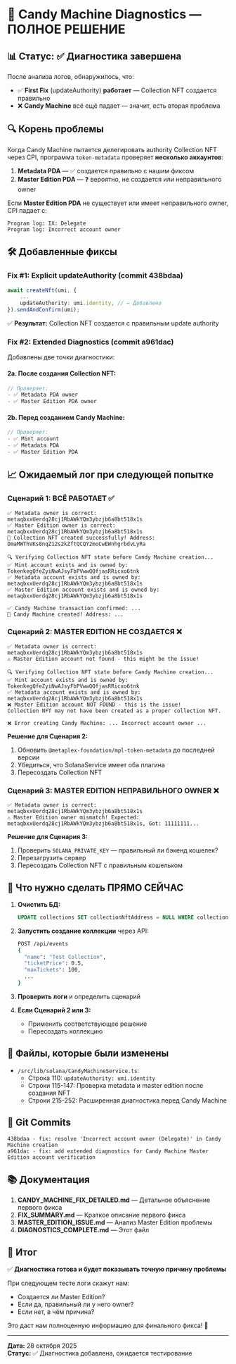 # 🎯 Candy Machine Diagnostics — ПОЛНОЕ РЕШЕНИЕ

## 📊 Статус: ✅ Диагностика завершена

После анализа логов, обнаружилось, что:
- ✅ **First Fix** (updateAuthority) **работает** — Collection NFT создается правильно
- ❌ **Candy Machine** всё ещё падает — значит, есть вторая проблема

## 🔍 Корень проблемы

Когда Candy Machine пытается делегировать authority Collection NFT через CPI, программа `token-metadata` 
проверяет **несколько аккаунтов**:

1. **Metadata PDA** — ✅ создается правильно с нашим фиксом
2. **Master Edition PDA** — ❓ вероятно, не создается или неправильного owner

Если **Master Edition PDA** не существует или имеет неправильного owner, CPI падает с:
```
Program log: IX: Delegate
Program log: Incorrect account owner
```

## 🛠️ Добавленные фиксы

### Fix #1: Explicit updateAuthority (commit 438bdaa)

```typescript
await createNft(umi, {
    ...
    updateAuthority: umi.identity, // ← Добавлено
}).sendAndConfirm(umi);
```

✅ **Результат:** Collection NFT создается с правильным update authority

### Fix #2: Extended Diagnostics (commit a961dac)

Добавлены две точки диагностики:

#### 2a. После создания Collection NFT:
```typescript
// Проверяет:
- ✅ Metadata PDA owner
- ✅ Master Edition PDA owner
```

#### 2b. Перед созданием Candy Machine:
```typescript
// Проверяет:
- ✅ Mint account
- ✅ Metadata PDA
- ✅ Master Edition PDA
```

## 📈 Ожидаемый лог при следующей попытке

### Сценарий 1: ВСЁ РАБОТАЕТ ✅
```
✅ Metadata owner is correct: metaqbxxUerdq28cj1RbAWkYQm3ybzjb6a8bt518x1s
✅ Master Edition owner is correct: metaqbxxUerdq28cj1RbAWkYQm3ybzjb6a8bt518x1s
🎉 Collection NFT created successfully! Address: DmaMWThVKs8nqZ12s2kZftQCQY2moCwEWnhgrbdvLyRa

🔍 Verifying Collection NFT state before Candy Machine creation...
✅ Mint account exists and is owned by: TokenkegQfeZyiNwAJsyFbPVwwQQfjasRRicxo6tnk
✅ Metadata account exists and is owned by: metaqbxxUerdq28cj1RbAWkYQm3ybzjb6a8bt518x1s
✅ Master Edition account exists and is owned by: metaqbxxUerdq28cj1RbAWkYQm3ybzjb6a8bt518x1s

✅ Candy Machine transaction confirmed: ...
🍭 Candy Machine created! Address: ...
```

### Сценарий 2: MASTER EDITION НЕ СОЗДАЕТСЯ ❌
```
✅ Metadata owner is correct: metaqbxxUerdq28cj1RbAWkYQm3ybzjb6a8bt518x1s
⚠️ Master Edition account not found - this might be the issue!

🔍 Verifying Collection NFT state before Candy Machine creation...
✅ Mint account exists and is owned by: TokenkegQfeZyiNwAJsyFbPVwwQQfjasRRicxo6tnk
✅ Metadata account exists and is owned by: metaqbxxUerdq28cj1RbAWkYQm3ybzjb6a8bt518x1s
❌ Master Edition account NOT FOUND - this is the issue!
Collection NFT may not have been created as a proper collection NFT.

❌ Error creating Candy Machine: ... Incorrect account owner ...
```

**Решение для Сценария 2:**
1. Обновить `@metaplex-foundation/mpl-token-metadata` до последней версии
2. Убедиться, что SolanaService имеет оба плагина
3. Пересоздать Collection NFT

### Сценарий 3: MASTER EDITION НЕПРАВИЛЬНОГО OWNER ❌
```
✅ Metadata owner is correct: metaqbxxUerdq28cj1RbAWkYQm3ybzjb6a8bt518x1s
⚠️ Master Edition owner mismatch! Expected: metaqbxxUerdq28cj1RbAWkYQm3ybzjb6a8bt518x1s, Got: 11111111...
```

**Решение для Сценария 3:**
1. Проверить `SOLANA_PRIVATE_KEY` — правильный ли бэкенд кошелек?
2. Перезагрузить сервер
3. Пересоздать Collection NFT с правильным кошельком

## 🔧 Что нужно сделать ПРЯМО СЕЙЧАС

1. **Очистить БД:**
   ```sql
   UPDATE collections SET collectionNftAddress = NULL WHERE collectionNftAddress IS NOT NULL;
   ```

2. **Запустить создание коллекции** через API:
   ```bash
   POST /api/events
   {
     "name": "Test Collection",
     "ticketPrice": 0.5,
     "maxTickets": 100,
     ...
   }
   ```

3. **Проверить логи** и определить сценарий

4. **Если Сценарий 2 или 3:**
   - Применить соответствующее решение
   - Пересоздать коллекцию

## 📁 Файлы, которые были изменены

- `/src/lib/solana/CandyMachineService.ts`:
  - Строка 110: `updateAuthority: umi.identity`
  - Строки 115-147: Проверка metadata и master edition после создания NFT
  - Строки 215-252: Расширенная диагностика перед Candy Machine

## 📝 Git Commits

```
438bdaa - fix: resolve 'Incorrect account owner (Delegate)' in Candy Machine creation
a961dac - fix: add extended diagnostics for Candy Machine Master Edition account verification
```

## 📚 Документация

1. **CANDY_MACHINE_FIX_DETAILED.md** — Детальное объяснение первого фикса
2. **FIX_SUMMARY.md** — Краткое описание первого фикса  
3. **MASTER_EDITION_ISSUE.md** — Анализ Master Edition проблемы
4. **DIAGNOSTICS_COMPLETE.md** — Этот файл

## 🎯 Итог

✅ **Диагностика готова и будет показывать точную причину проблемы**

При следующем тесте логи скажут нам:
- Создается ли Master Edition?
- Если да, правильный ли у него owner?
- Если нет, в чём причина?

Это даст нам полноценную информацию для финального фикса! 🚀

---

**Дата:** 28 октября 2025  
**Статус:** ✅ Диагностика добавлена, ожидается тестирование
